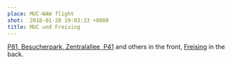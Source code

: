 ```yaml
---
place: MUC-WAW flight
shot:  2018-01-28 19:03:33 +0000
title: MUC und Freising
---
```


[P81, Besucherpark, Zentralallee, P41](https://www.openstreetmap.org/#map=16/48.35/11.76) and others in the front, [Freising](https://en.wikipedia.org/wiki/Freising) in the back.

